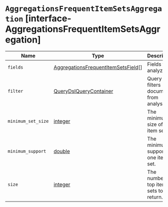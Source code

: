 # `AggregationsFrequentItemSetsAggregation` [interface-AggregationsFrequentItemSetsAggregation]

| Name | Type | Description |
| - | - | - |
| `fields` | [AggregationsFrequentItemSetsField](./AggregationsFrequentItemSetsField.md)[] | Fields to analyze. |
| `filter` | [QueryDslQueryContainer](./QueryDslQueryContainer.md) | Query that filters documents from analysis. |
| `minimum_set_size` | [integer](./integer.md) | The minimum size of one item set. |
| `minimum_support` | [double](./double.md) | The minimum support of one item set. |
| `size` | [integer](./integer.md) | The number of top item sets to return. |
